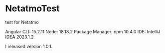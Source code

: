 # NetatmoTest
test for Netatmo

Angular CLI: 15.2.11
Node: 18.18.2
Package Manager: npm 10.4.0
IDE: IntelliJ IDEA 2023.1.2

I released version 1.0.1.
